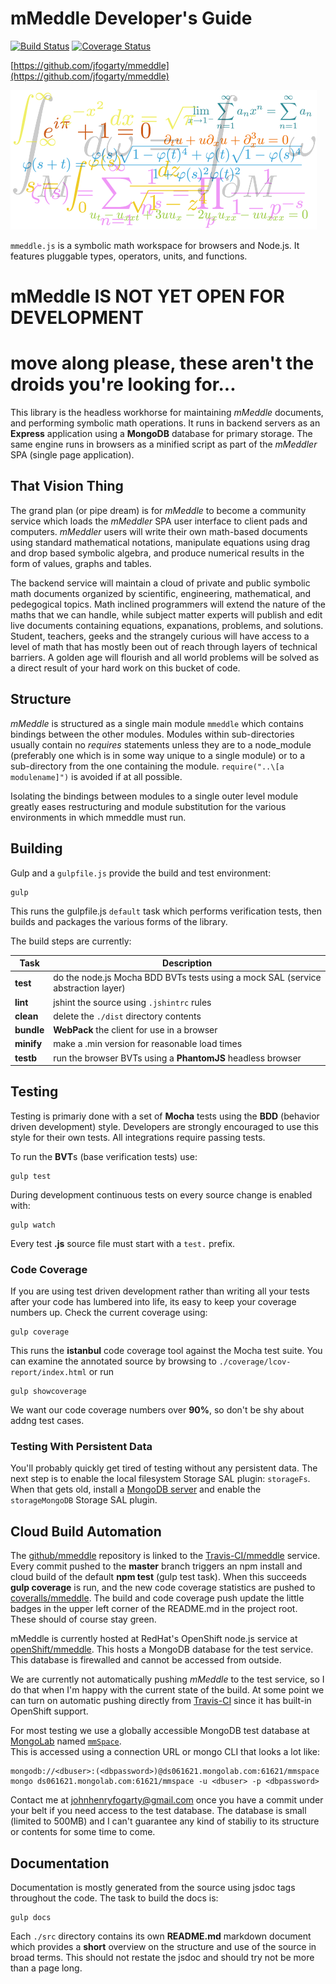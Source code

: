 # mMeddle Developer's Guide
[![Build Status](https://travis-ci.org/jfogarty/mmeddle.svg?branch=master)](https://travis-ci.org/jfogarty/mmeddle)
[![Coverage Status](https://coveralls.io/repos/jfogarty/mmeddle/badge.svg)](https://coveralls.io/r/jfogarty/mmeddle)

[https://github.com/jfogarty/mmeddle](https://github.com/jfogarty/mmeddle)

![backgound math art](../images/art/mathart2.png)

`mmeddle.js` is a symbolic math workspace for browsers and Node.js. It features pluggable types, operators, units, and functions.

# mMeddle IS NOT YET OPEN FOR DEVELOPMENT
# move along please, these aren't the droids you're looking for...

This library is the headless workhorse for maintaining *mMeddle* documents, 
and performing symbolic math operations. It runs in backend servers as
an **Express** application using a **MongoDB** database for primary storage. 
The same engine runs in browsers as a minified script as part of the *mMeddler*
SPA (single page application).

## That Vision Thing

The grand plan (or pipe dream) is for *mMeddle* to become a community service
which loads the *mMeddler* SPA user interface to client pads and computers.
*mMeddler* users will write their own math-based documents using standard
mathematical notations, manipulate equations using drag and drop based symbolic
algebra, and produce numerical results in the form of values, graphs and tables.

The backend service will maintain a cloud of private and public symbolic math
documents organized by scientific, engineering, mathematical, and pedegogical topics.
Math inclined programmers will extend the nature of the maths that we can handle,
while subject matter experts will publish and edit live documents containing equations, expanations, problems, and solutions. Student, teachers, geeks and the strangely
curious will have access to a level of math that has mostly been out of reach
through layers of technical barriers. A golden age will flourish and all world problems
will be solved as a direct result of your hard work on this bucket of code. 

## Structure

*mMeddle* is structured as a single main module `mmeddle` which contains bindings
between the other modules. Modules within sub-directories usually contain no
*requires* statements unless they are to a node_module (preferably one which
is in some way unique to a single module) or to a sub-directory from the one containing
the module. `require("..\[a modulename]")` is avoided if at all possible.

Isolating the bindings between modules to a single outer level module greatly eases
restructuring and module substitution for the various environments in which mmeddle
must run.

## Building

Gulp and a `gulpfile.js` provide the build and test environment:

    gulp
    
This runs the gulpfile.js `default` task which performs verification tests,
then builds and packages the various forms of the library.

The build steps are currently:

Task | Description
---- | -----------
**test** | do the node.js Mocha BDD BVTs tests using a mock SAL (service abstraction layer)
**lint** | jshint the source using `.jshintrc` rules
**clean** | delete the `./dist` directory contents
**bundle** | **WebPack** the client for use in a browser
**minify** | make a .min version for reasonable load times
**testb** | run the browser BVTs using a **PhantomJS** headless browser

## Testing

Testing is primariy done with a set of **Mocha** tests using the **BDD** (behavior
driven development) style. Developers are strongly encouraged to use this style
for their own tests. All integrations require passing tests.

To run the **BVT**s (base verification tests) use:

    gulp test
    
During development continuous tests on every source change is enabled with:

    gulp watch

Every test **.js** source file must start with a `test.` prefix.  
    
### Code Coverage

If you are using test driven development rather than writing all your tests
after your code has lumbered into life, its easy to keep your coverage numbers
up. Check the current coverage using:

    gulp coverage
    
This runs the **istanbul** code coverage tool against the Mocha test suite.  You can
examine the annotated source by browsing to `./coverage/lcov-report/index.html` or run

    gulp showcoverage
    
We want our code coverage numbers over **90%**, so don't be shy about addng test cases.
    
### Testing With Persistent Data

You'll probably quickly get tired of testing without any persistent data. The next step
is to enable the local filesystem Storage SAL plugin: `storageFs`. When that gets old, install
a [MongoDB server](https://www.mongodb.org/downloads) and enable the `storageMongoDB` Storage
SAL plugin.


## Cloud Build Automation

The [github/mmeddle](https://github.com/jfogarty/mmeddle) repository is linked
to the [Travis-CI/mmeddle](https://travis-ci.org/jfogarty/mmeddle) service. Every commit
pushed to the **master** branch triggers an npm install and cloud build of the 
default **npm test** (gulp test task). When this succeeds **gulp coverage** is run,
and the new code coverage statistics are pushed to
[coveralls/mmeddle](https://coveralls.io/r/jfogarty/mmeddle). The build and code
coverage push update the little badges in the upper left corner of the README.md in
the project root. These should of course stay green.

mMeddle is currently hosted at RedHat's OpenShift node.js service at
[openShift/mmeddle](http://mmeddle-jfogarty.rhcloud.com/). 
This hosts a MongoDB database for the test service. This database is firewalled and
cannot be accessed from outside. 

We are currently not automatically pushing *mMeddle* to the test service, so I
do that when I'm happy with the current state of the build. At some point we can
turn on automatic pushing directly from [Travis-CI](https://travis-ci.org) since
it has built-in OpenShift support.
 
For most testing we use a globally accessible MongoDB
test database at [MongoLab](https://mongolab.com/) 
named [`mmSpace`](https://mongolab.com/databases/mmspace).  
This is accessed using a connection URL or mongo CLI that looks a lot like:

    mongodb://<dbuser>:(<dbpassword>)@ds061621.mongolab.com:61621/mmspace
    mongo ds061621.mongolab.com:61621/mmspace -u <dbuser> -p <dbpassword>

Contact me at [johnhenryfogarty@gmail.com](mailto:johnhenryfogarty@gmail.com)
once you have a commit under your belt if you need access to the test database.
The database is small (limited to 500MB) and I can't  guarantee any
kind of stabiliy to its structure or contents for some time to come.
    
## Documentation

Documentation is mostly generated from the source using jsdoc tags throughout
the code. The task to build the docs is:

    gulp docs

Each `./src` directory contains its own **README.md** markdown document which
provides a **short** overview on the structure and use of the source in broad terms.
This should not restate the jsdoc and should try not be more than a page long. 

